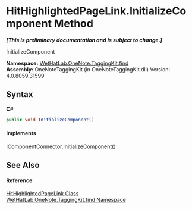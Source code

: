 # HitHighlightedPageLink.InitializeComponent Method 
 _**\[This is preliminary documentation and is subject to change.\]**_

InitializeComponent

**Namespace:**&nbsp;<a href="0e3a8efd-07d2-1709-b1cd-709153222081">WetHatLab.OneNote.TaggingKit.find</a><br />**Assembly:**&nbsp;OneNoteTaggingKit (in OneNoteTaggingKit.dll) Version: 4.0.8059.31599

## Syntax

**C#**<br />
``` C#
public void InitializeComponent()
```


#### Implements
IComponentConnector.InitializeComponent()<br />

## See Also


#### Reference
<a href="966dba74-7e30-e7ae-0c01-027505f35810">HitHighlightedPageLink Class</a><br /><a href="0e3a8efd-07d2-1709-b1cd-709153222081">WetHatLab.OneNote.TaggingKit.find Namespace</a><br />